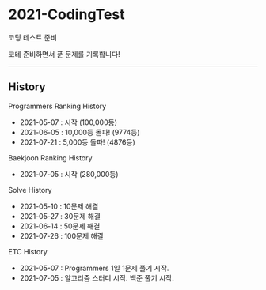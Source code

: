 # 2021-CodingTest
코딩 테스트 준비

코테 준비하면서 푼 문제를 기록합니다!

----------------------------------------------------------

## History

Programmers Ranking History
- 2021-05-07 : 시작 (100,000등)
- 2021-06-05 : 10,000등 돌파! (9774등)
- 2021-07-21 : 5,000등 돌파! (4876등)

Baekjoon Ranking History
- 2021-07-05 : 시작 (280,000등)

Solve History
- 2021-05-10 : 10문제 해결
- 2021-05-27 : 30문제 해결
- 2021-06-14 : 50문제 해결
- 2021-07-26 : 100문제 해결

ETC History
- 2021-05-07 : Programmers 1일 1문제 풀기 시작.
- 2021-07-05 : 알고리즘 스터디 시작. 백준 풀기 시작.
